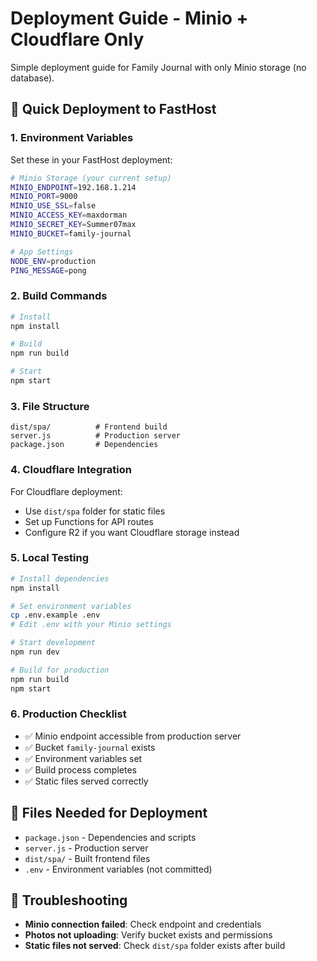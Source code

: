 # Deployment Guide - Minio + Cloudflare Only

Simple deployment guide for Family Journal with only Minio storage (no database).

## 🚀 Quick Deployment to FastHost

### 1. Environment Variables

Set these in your FastHost deployment:

```bash
# Minio Storage (your current setup)
MINIO_ENDPOINT=192.168.1.214
MINIO_PORT=9000
MINIO_USE_SSL=false
MINIO_ACCESS_KEY=maxdorman
MINIO_SECRET_KEY=Summer07max
MINIO_BUCKET=family-journal

# App Settings
NODE_ENV=production
PING_MESSAGE=pong
```

### 2. Build Commands

```bash
# Install
npm install

# Build
npm run build

# Start
npm start
```

### 3. File Structure

```
dist/spa/          # Frontend build
server.js          # Production server
package.json       # Dependencies
```

### 4. Cloudflare Integration

For Cloudflare deployment:

- Use `dist/spa` folder for static files
- Set up Functions for API routes
- Configure R2 if you want Cloudflare storage instead

### 5. Local Testing

```bash
# Install dependencies
npm install

# Set environment variables
cp .env.example .env
# Edit .env with your Minio settings

# Start development
npm run dev

# Build for production
npm run build
npm start
```

### 6. Production Checklist

- ✅ Minio endpoint accessible from production server
- ✅ Bucket `family-journal` exists
- ✅ Environment variables set
- ✅ Build process completes
- ✅ Static files served correctly

## 📁 Files Needed for Deployment

- `package.json` - Dependencies and scripts
- `server.js` - Production server
- `dist/spa/` - Built frontend files
- `.env` - Environment variables (not committed)

## 🔧 Troubleshooting

- **Minio connection failed**: Check endpoint and credentials
- **Photos not uploading**: Verify bucket exists and permissions
- **Static files not served**: Check `dist/spa` folder exists after build
